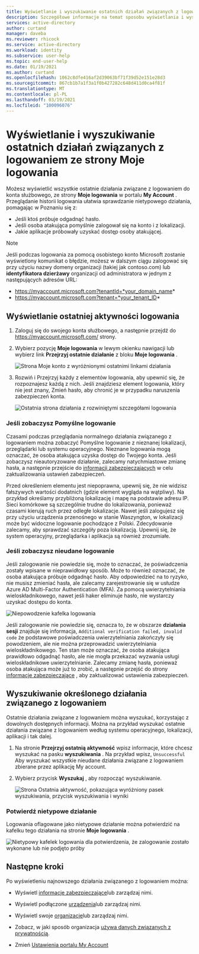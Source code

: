 ```yaml
---
title: Wyświetlanie i wyszukiwanie ostatnich działań związanych z logowaniem ze strony Moje logowania — Azure Active Directory | Microsoft Docs
description: Szczegółowe informacje na temat sposobu wyświetlania i wyszukiwania ostatnich działań związanych z logowaniem ze strony Moje logowania w portalu My account.
services: active-directory
author: curtand
manager: daveba
ms.reviewer: rhicock
ms.service: active-directory
ms.workload: identity
ms.subservice: user-help
ms.topic: end-user-help
ms.date: 01/19/2021
ms.author: curtand
ms.openlocfilehash: 1062c8dfe416af2d39063bf71f39d52e151e28d3
ms.sourcegitcommit: 867cb1b7a1f3a1f0b427282c648d411d0ca4f81f
ms.translationtype: MT
ms.contentlocale: pl-PL
ms.lasthandoff: 03/19/2021
ms.locfileid: "100096076"
---
```

# <a name="view-and-search-your-recent-sign-in-activity-from-the-my-sign-ins-page"></a>Wyświetlanie i wyszukiwanie ostatnich działań związanych z logowaniem ze strony Moje logowania

Możesz wyświetlić wszystkie ostatnie działania związane z logowaniem do konta służbowego, ze strony **Moje logowania** w portalu **My Account** . Przeglądanie historii logowania ułatwia sprawdzanie nietypowego działania, pomagając w Poznaniu się z:

- Jeśli ktoś próbuje odgadnąć hasło.
- Jeśli osoba atakująca pomyślnie zalogował się na konto i z lokalizacji.
- Jakie aplikacje próbowały uzyskać dostęp osoby atakującej.

>[!Note]
> Jeśli podczas logowania za pomocą osobistego konto Microsoft zostanie wyświetlony komunikat o błędzie, możesz w dalszym ciągu zalogować się przy użyciu nazwy domeny organizacji (takiej jak contoso.com) lub **identyfikatora dzierżawy** organizacji od administratora w jednym z następujących adresów URL:
>
>   - https://myaccount.microsoft.com?tenantId=*your_domain_name*
>   - https://myaccount.microsoft.com?tenant=*your_tenant_ID*

## <a name="view-your-recent-sign-in-activity"></a>Wyświetlanie ostatniej aktywności logowania

1. Zaloguj się do swojego konta służbowego, a następnie przejdź do https://myaccount.microsoft.com/ strony.

2. Wybierz pozycję **Moje logowania** w lewym okienku nawigacji lub wybierz link **Przejrzyj ostatnie działanie** z bloku **Moje logowania** .

    ![Strona Moje konto z wyróżnionymi ostatnimi linkami działania](media/my-account-portal/my-account-portal-sign-ins.png)

3. Rozwiń i Przejrzyj każdy z elementów logowania, aby upewnić się, że rozpoznajesz każdą z nich. Jeśli znajdziesz element logowania, który nie jest znany, Zmień hasło, aby chronić je w przypadku naruszenia zabezpieczeń konta.

    ![Ostatnia strona działania z rozwiniętymi szczegółami logowania](media/my-account-portal-sign-ins-page/recent-activity.png)

### <a name="if-you-see-a-successful-sign-in"></a>Jeśli zobaczysz Pomyślne logowanie

Czasami podczas przeglądania normalnego działania związanego z logowaniem można zobaczyć Pomyślne logowanie z nieznanej lokalizacji, przeglądarki lub systemu operacyjnego. Nieznane logowania mogą oznaczać, że osoba atakująca uzyska dostęp do Twojego konta. Jeśli zobaczysz nieautoryzowane działanie, zalecamy natychmiastowe zmianę hasła, a następnie przejście do [informacji zabezpieczających](https://mysignins.microsoft.com/security-info) w celu zaktualizowania ustawień zabezpieczeń.

Przed określeniem elementu jest niepoprawna, upewnij się, że nie widzisz fałszywych wartości dodatnich (gdzie element wygląda na wątpliwy). Na przykład określamy przybliżoną lokalizację i mapę na podstawie adresu IP. Sieci komórkowe są szczególnie trudne do lokalizowania, ponieważ czasami kierują ruch przez odległe lokalizacje. Nawet jeśli zalogujesz się przy użyciu urządzenia przenośnego w stanie Waszyngton, w lokalizacji może być widoczne logowanie pochodzące z Polski. Zdecydowanie zalecamy, aby sprawdzać szczegóły poza lokalizacją. Upewnij się, że system operacyjny, przeglądarka i aplikacja są również zrozumiałe.

### <a name="if-you-see-an-unsuccessful-sign-in"></a>Jeśli zobaczysz nieudane logowanie

Jeśli zalogowanie nie powiedzie się, może to oznaczać, że poświadczenia zostały wpisane w nieprawidłowy sposób. Może to również oznaczać, że osoba atakująca próbuje odgadnąć hasło. Aby odpowiedzieć na to ryzyko, nie musisz zmieniać hasła, ale zalecamy zarejestrowanie się w usłudze Azure AD Multi-Factor Authentication (MFA). Za pomocą uwierzytelniania wieloskładnikowego, nawet jeśli haker eliminuje hasło, nie wystarczy uzyskać dostępu do konta.

![Niepowodzenie kafelka logowania](media/my-account-portal-sign-ins-page/unsuccessful.png)

Jeśli zalogowanie nie powiedzie się, oznacza to, że w obszarze **działania sesji** znajduje się informacja, `Additional verification failed, invalid code` że podstawowe poświadczenia uwierzytelniania zakończyły się powodzeniem, ale nie można przeprowadzić uwierzytelniania wieloskładnikowego. Ten stan może oznaczać, że osoba atakująca prawidłowo odgadnąć hasło, ale nie mogła przekazać wyzwania usługi wieloskładnikowe uwierzytelnianie. Zalecamy zmianę hasła, ponieważ osoba atakująca może już to zrobić, a następnie przejść do strony [informacje zabezpieczające](https://mysignins.microsoft.com/security-info) , aby zaktualizować ustawienia zabezpieczeń.

## <a name="search-for-specific-sign-in-activity"></a>Wyszukiwanie określonego działania związanego z logowaniem

Ostatnie działania związane z logowaniem można wyszukać, korzystając z dowolnych dostępnych informacji. Można na przykład wyszukać ostatnie działania związane z logowaniem według systemu operacyjnego, lokalizacji, aplikacji i tak dalej.

1. Na stronie **Przejrzyj ostatnią aktywność** wpisz informacje, które chcesz wyszukać na pasku **wyszukiwania** . Na przykład wpisz, `Unsuccessful` Aby wyszukać wszystkie nieudane działania związane z logowaniem zbierane przez aplikację My account.

2. Wybierz przycisk **Wyszukaj** , aby rozpocząć wyszukiwanie.

    ![Strona Ostatnia aktywność, pokazująca wyróżniony pasek wyszukiwania, przycisk wyszukiwania i wyniki](media/my-account-portal-sign-ins-page/sign-in-search.png)

### <a name="confirm-unusual-activity"></a>Potwierdź nietypowe działanie

Logowania oflagowane jako nietypowe działanie można potwierdzić na kafelku tego działania na stronie **Moje logowania** .

![Nietypowy kafelek logowania dla potwierdzenia, że zalogowanie zostało wykonane lub nie podjęto próby](media/my-account-portal-sign-ins-page/this-wasnt-me.png)

## <a name="next-steps"></a>Następne kroki

Po wyświetleniu najnowszego działania związanego z logowaniem można:

- Wyświetl [informacje zabezpieczające](./security-info-setup-signin.md)lub zarządzaj nimi.

- Wyświetl podłączone [urządzenia](my-account-portal-devices-page.md)lub zarządzaj nimi.

- Wyświetl swoje [organizacje](my-account-portal-organizations-page.md)lub zarządzaj nimi.

- Zobacz, w jaki sposób organizacja [używa danych związanych z prywatnością](my-account-portal-privacy-page.md).

- Zmień [Ustawienia portalu My Account](my-account-portal-settings.md)